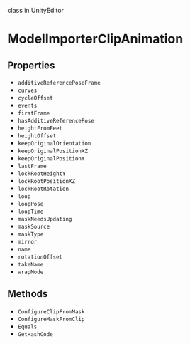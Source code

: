 class in UnityEditor
# ModelImporterClipAnimation

## Properties
- `additiveReferencePoseFrame`
- `curves`
- `cycleOffset`
- `events`
- `firstFrame`
- `hasAdditiveReferencePose`
- `heightFromFeet`
- `heightOffset`
- `keepOriginalOrientation`
- `keepOriginalPositionXZ`
- `keepOriginalPositionY`
- `lastFrame`
- `lockRootHeightY`
- `lockRootPositionXZ`
- `lockRootRotation`
- `loop`
- `loopPose`
- `loopTime`
- `maskNeedsUpdating`
- `maskSource`
- `maskType`
- `mirror`
- `name`
- `rotationOffset`
- `takeName`
- `wrapMode`
## Methods
- `ConfigureClipFromMask`
- `ConfigureMaskFromClip`
- `Equals`
- `GetHashCode`
